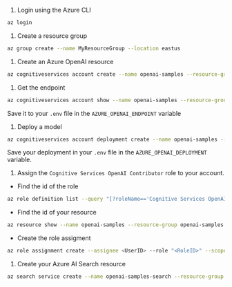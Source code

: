 
1. Login using the Azure CLI

```bash
az login
```

1. Create a resource group

```bash
az group create --name MyResourceGroup --location eastus
```

1. Create an Azure OpenAI resource

```bash
az cognitiveservices account create --name openai-samples --resource-group openai-samples --location eastus --kind OpenAI --sku s0
```

1. Get the endpoint

```bash
az cognitiveservices account show --name openai-samples --resource-group  openai-samples  | jq -r .properties.endpoint
```

Save it to your `.env` file in the `AZURE_OPENAI_ENDPOINT` variable

1. Deploy a model

```bash
az cognitiveservices account deployment create --name openai-samples --resource-group  openai-samples --deployment-name gpt-4o --model-name gpt-4o --model-version "2024-05-13" --model-format OpenAI --sku-capacity "1" --sku-name "Standard"
```

Save your deployment in your `.env` file in the `AZURE_OPENAI_DEPLOYMENT` variable.

1. Assign the `Cognitive Services OpenAI Contributor` role to your account.

- Find the id of the role

```bash
az role definition list --query "[?roleName=='Cognitive Services OpenAI Contributor'].{name:roleName, id:id}"
```

- Find the id of your resource

```bash
az resource show --name openai-samples --resource-group openai-samples --resource-type Microsoft.CognitiveServices/accounts | jq -r .id
```

- Create the role assigment
```bash
az role assignment create --assignee <UserID> --role "<RoleID>" --scope "<ResourceID>"

```

1. Create your Azure AI Search resource

```bash
az search service create --name openai-samples-search --resource-group openai-samples --sku Standard --partition-count 1 --replica-count 1
```
